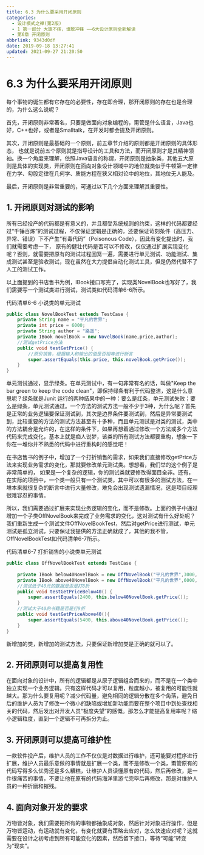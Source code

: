 ```yaml
---
title: 6.3 为什么要采用开闭原则
categories: 
  - 设计模式之禅(第2版)
  - 1 第一部分 大旗不挥，谁敢冲锋 ——6大设计原则全新解读
  - 第6章 开闭原则
abbrlink: 9343d0df
date: 2019-09-18 13:27:41
updated: 2021-09-27 21:20:50
---
```

# 6.3 为什么要采用开闭原则 #
每个事物的诞生都有它存在的必要性，存在即合理，那开闭原则的存在也是合理的，为什么这么说呢？

首先，开闭原则非常著名，只要是做面向对象编程的，甭管是什么语言，Java也好，C++也好，或者是Smalltalk，在开发时都会提及开闭原则。

其次，开闭原则是最基础的一个原则，前五章节介绍的原则都是开闭原则的具体形态， 也就是说前五个原则就是指导设计的工具和方法，而开闭原则才是其精神领袖。换一个角度来理解，依照Java语言的称谓，开闭原则是抽象类，其他五大原则是具体的实现类，开闭原则在面向对象设计领域中的地位就类似于牛顿第一定律在力学、勾股定律在几何学、质能方程在狭义相对论中的地位，其地位无人能及。

最后，开闭原则是非常重要的，可通过以下几个方面来理解其重要性。

## 1. 开闭原则对测试的影响
所有已经投产的代码都是有意义的，并且都受系统规则的约束，这样的代码都要经过“千锤百炼”的测试过程，不仅保证逻辑是正确的，还要保证苛刻条件（高压力、异常、错误）下不产生“有毒代码”（Poisonous Code），因此有变化提出时，我们就需要考虑一下， 原有的健壮代码是否可以不修改，仅仅通过扩展实现变化呢？否则，就需要把原有的测试过程回笼一遍，需要进行单元测试、功能测试、集成测试甚至是验收测试，现在虽然在大力提倡自动化测试工具，但是仍然代替不了人工的测试工作。

以上面提到的书店售书为例，IBook接口写完了，实现类NovelBook也写好了，我们需要写一个测试类进行测试，测试类如代码清单6-6所示。

代码清单6-6 小说类的单元测试
```java
public class NovelBookTest extends TestCase {
    private String name = "平凡的世界";
    private int price = 6000;
    private String author = "路遥";
    private IBook novelBook = new NovelBook(name,price,author);
    //测试getPrice方法 
    public void testGetPrice() {
        //原价销售，根据输入和输出的值是否相等进行断言
        super.assertEquals(this.price, this.novelBook.getPrice());
    }
}
```
单元测试通过，显示绿条。在单元测试中，有一句非常有名的话，叫做"Keep the bar green to keep the code clean"，即保持绿条有利于代码整洁，这是什么意思呢？绿条就是Junit 运行的两种结果中的一种：要么是红条，单元测试失败；要么是绿条，单元测试通过。一个方法的测试方法一般不少于3种，为什么呢？首先是正常的业务逻辑要保证测试到，其次是边界条件要测试到，然后是异常要测试到，比较重要的方法的测试方法甚至有十多种，而且单元测试是对类的测试，类中的方法耦合是允许的，在这样的条件下，如果再想着通过修改一个方法或多个方法代码来完成变化，基本上就是痴人说梦，该类的所有测试方法都要重构，想象一下你在一堆你并不熟悉的代码中进行重构时的感觉吧！

在书店售书的例子中，增加了一个打折销售的需求，如果我们直接修改getPrice方法来实现业务需求的变化，那就要修改单元测试类。想想看，我们举的这个例子是非常简单的， 如果是一个复杂的逻辑，你的测试类就要修改得面目全非。还有，在实际的项目中，一个类一般只有一个测试类，其中可以有很多的测试方法，在一堆本来就很复杂的断言中进行大量修改，难免会出现测试遗漏情况，这是项目经理很难容忍的事情。

所以，我们需要通过扩展来实现业务逻辑的变化，而不是修改。上面的例子中通过增加一个子类OffNovelBook来完成了业务需求的变化，这对测试有什么好处呢？我们重新生成一个测试文件OffNovelBookTest，然后对getPrice进行测试，单元测试是孤立测试，只要保证我提供的方法正确就成了，其他的我不管，OffNovelBookTest如代码清单6-7所示。

代码清单6-7 打折销售的小说类单元测试
```java
public class OffNovelBookTest extends TestCase {
    
    private IBook below40NovelBook = new OffNovelBook("平凡的世界",3000,"路遥");
    private IBook above40NovelBook = new OffNovelBook("平凡的世界",6000,"路遥");
    //测试低于40元的数据是否是打8折
    public void testGetPriceBelow40() {
        super.assertEquals(2400, this.below40NovelBook.getPrice());
    }
    //测试大于40的书籍是否是打9折
    public void testGetPriceAbove40(){
        super.assertEquals(5400, this.above40NovelBook.getPrice());
    }
}
```
新增加的类，新增加的测试方法，只要保证新增加类是正确的就可以了。

## 2. 开闭原则可以提高复用性
在面向对象的设计中，所有的逻辑都是从原子逻辑组合而来的，而不是在一个类中独立实现一个业务逻辑。只有这样代码才可以复用，粒度越小，被复用的可能性就越大。那为什么要复用呢？减少代码量，避免相同的逻辑分散在多个角落，避免日后的维护人员为了修改一个微小的缺陷或增加新功能而要在整个项目中到处查找相关的代码，然后发出对开发人员“极度失望”的感慨。那怎么才能提高复用率呢？缩小逻辑粒度，直到一个逻辑不可再拆分为止。

## 3. 开闭原则可以提高可维护性
一款软件投产后，维护人员的工作不仅仅是对数据进行维护，还可能要对程序进行扩展，维护人员最乐意做的事情就是扩展一个类，而不是修改一个类，甭管原有的代码写得多么优秀还是多么糟糕，让维护人员读懂原有的代码，然后再修改，是一件很痛苦的事情，不要让他在原有的代码海洋里游弋完毕后再修改，那是对维护人员的一种折磨和摧残。

## 4. 面向对象开发的要求
万物皆对象，我们需要把所有的事物都抽象成对象，然后针对对象进行操作，但是万物皆运动，有运动就有变化，有变化就要有策略去应对，怎么快速应对呢？这就需要在设计之初考虑到所有可能变化的因素，然后留下接口，等待“可能”转变为“现实”。

